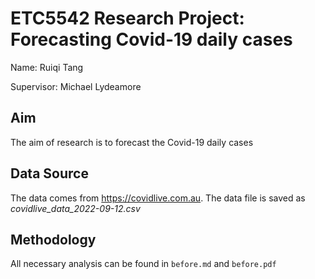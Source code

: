 # ETC5542 Research Project: Forecasting Covid-19 daily cases

Name: Ruiqi Tang

Supervisor: Michael Lydeamore

## Aim

The aim of research is to forecast the Covid-19 daily cases

## Data Source

The data comes from https://covidlive.com.au. The data file is saved as *covidlive_data_2022-09-12.csv*

## Methodology

All necessary analysis can be found in `before.md` and `before.pdf` 

